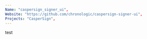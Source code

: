 ```yaml
---
Name: "caspersign_signer_ui",
Website: "https://github.com/chronologic/caspersign-signer-ui",
Projects: "CasperSign",
---
```

<!--lang:en--> 
test
<!--lang:es--] 
test
<!--lang:de--] 
test
<!--lang:fr--] 
test
<!--lang:pl--] 
test
<!--lang:uk--] 
test
[!--lang:*-->  
